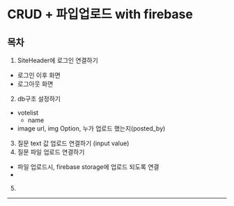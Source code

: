 # CRUD + 파입업로드 with firebase
## 목차

1. SiteHeader에 로그인 연결하기
  - 로그인 이후 화면
  - 로그아웃 화면
2. db구조 설정하기
  - votelist 
      - name
  - image url, img Option, 누가 업로드 했는지(posted_by)
3. 질문 text 값 업로드 연결하기 (input value)
4. 질문 파일 업로드 연결하기
  - 파일 업로드시, firebase storage에 업로드 되도록 연결
  - 
5. 

----

